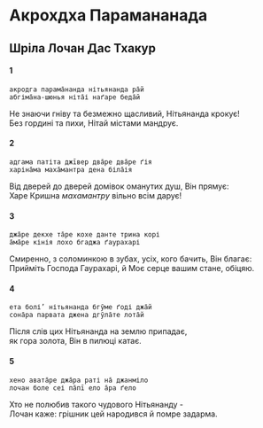 # Акрохдха Парамананада

## Шріла Лочан Дас Тхакур

#### 1

    акродга парама̄нанда нітьянанда ра̄й
    абгіма̄на-шюнья ніта̄і наґаре беда̄й

Не знаючи гніву та безмежно щасливий, Нітьянанда крокує!\
Без гордині та пихи, Нітай містами мандрує.

#### 2

    адгама патіта джīвер два̄ре два̄ре ґія
    харіна̄ма маха̄мантра дена біла̄ія

Від дверей до дверей домівок оманутих душ, Він прямує:\
Харе Кришна *махамантру* вільно всім дарує!

#### 3

    джа̄ре декхе та̄ре кохе данте трина корі
    а̄ма̄ре кінія лохо бгаджа ґаурахарі

Смиренно, з соломинкою в зубах, усіх, кого бачить, Він благає:\
Прийміть Господа Гаурахарі, й Моє серце вашим стане, обіцяю.

#### 4

    ета болі’ нітьянанда бгӯме ґоді джа̄й
    сона̄ра парвата джена дгӯла̄те лота̄й

Після слів цих Нітьянанда на землю припадає,\
як гора золота, Він в пилюці катає.

#### 5

    хено авата̄ре джа̄ра раті на̄ джанміло
    лочан боле сеі па̄пī ело а̄ра ґело

Хто не полюбив такого чудового Нітьянанду - \
Лочан каже: грішник цей народився й помре задарма.
